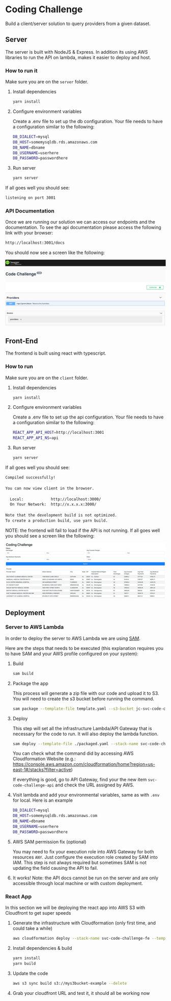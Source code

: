 # Coding Challenge

Build a client/server solution to query providers from a given dataset.

## Server

The server is built with NodeJS & Express. In addition its using AWS libraries to run the API on lambda, makes it easier to deploy and host.

### How to run it

Make sure you are on the `server` folder.

1. Install dependencies

    ```sh
    yarn install
    ```
    
2. Configure environment variables

    Create a .env file to set up the db configuration. Your file needs to have a configuration similar to the following:
    ```sh
    DB_DIALECT=mysql
    DB_HOST=somemysqldb.rds.amazonaws.com
    DB_NAME=dbname
    DB_USERNAME=userhere
    DB_PASSWORD=passwordhere
    ``` 

3. Run server

    ```sh
    yarn server
    ```
    
If all goes well you should see:

```sh
listening on port 3001
```

### API Documentation
Once we are running our solution we can access our endpoints and the documentation. To see the api documentation please access the following link with your browser:

```sh
http://localhost:3001/docs
```

You should now see a screen like the following:

![Swagger Documentation](./assets/swagger.png)

## Front-End

The frontend is built using react with typescript.

### How to run 

Make sure you are on the `client` folder.

1. Install dependencies

    ```sh
    yarn install
    ```
    
2. Configure environment variables

    Create a .env file to set up the api configuration. Your file needs to have a configuration similar to the following:
    ```sh
    REACT_APP_API_HOST=http://localhost:3001
    REACT_APP_API_NS=api
    ``` 

3. Run server

    ```sh
    yarn server
    ```
    
If all goes well you should see:

```sh
Compiled successfully!

You can now view client in the browser.

  Local:            http://localhost:3000/
  On Your Network:  http://x.x.x.x:3000/

Note that the development build is not optimized.
To create a production build, use yarn build.

```

NOTE: the frontend will fail to load if the API is not running. If all goes well you should see a screen like the following:

![React App](./assets/fe.png)

## Deployment

### Server to AWS Lambda

In order to deploy the server to AWS Lambda we are using [SAM](https://docs.aws.amazon.com/serverless-application-model/latest/developerguide/serverless-sam-reference.html).

Here are the steps that needs to be executed (this explanation requires you to have SAM and your AWS profile configured on your system):

1. Build

    ```sh
    sam build
    ```

2. Package the app

    This process will generate a zip file with our code and upload it to S3. You will need to create the s3 bucket before running the command.

    ```sh
    sam package --template-file template.yaml --s3-bucket jc-svc-code-challenge-api --output-template-file packaged.yaml
    ```

3. Deploy

    This step will set all the infrastructure Lambda/API Gateway that is necessary for the code to run. It will also deploy the lambda function.

    ```sh
    sam deploy --template-file ./packaged.yaml --stack-name svc-code-challenge-api --capabilities CAPABILITY_IAM
    ```
    
    You can check what the command did by accessing AWS Cloudformation Website (e.g.: https://console.aws.amazon.com/cloudformation/home?region=us-east-1#/stacks?filter=active)
    
    If everything is good, go to API Gateway, find your the new item `svc-code-challenge-api` and check the URL assigned by AWS.
    
4. Visit lambda and add your environmental variables, same as with `.env` for local. Here is an example

    ```sh
    DB_DIALECT=mysql
    DB_HOST=somemysqldb.rds.amazonaws.com
    DB_NAME=dbname
    DB_USERNAME=userhere
    DB_PASSWORD=passwordhere
    ``` 
    
5. AWS SAM permission fix (optional)

    You may need to fix your execution role into AWS Gateway for both resources `ANY`. Just configure the execution role created by SAM into IAM. This step is not always required but sometimes SAM is not updating the field causing the API to fail.

6. It works! Note: the API docs cannot be run on the server and are only accessible through local machine or with custom deployment.


### React App

In this section we will be deploying the react app into AWS S3 with Cloudfront to get super speeds

1. Generate the infrastructure with Cloudformation (only first time, and could take a while)

    ```sh
    aws cloudformation deploy --stack-name svc-code-challenge-fe --template-file template.yaml
    ```

2. Install dependencies & build

    ```sh
    yarn install
    yarn build
    ```

3. Update the code

    ```sh
    aws s3 sync build s3://mys3bucket-example --delete
    ```
    
4. Grab your cloudfront URL and test it, it should all be working now